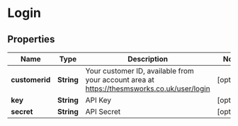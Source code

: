 
# Login

## Properties
Name | Type | Description | Notes
------------ | ------------- | ------------- | -------------
**customerid** | **String** | Your customer ID, available from your account area at https://thesmsworks.co.uk/user/login |  [optional]
**key** | **String** | API Key |  [optional]
**secret** | **String** | API Secret |  [optional]



